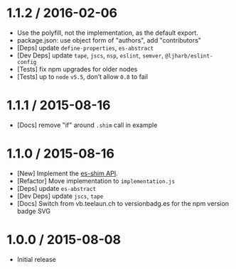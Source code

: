 1.1.2 / 2016-02-06
=================
  * Use the polyfill, not the implementation, as the default export.
  * package.json: use object form of "authors", add "contributors"
  * [Deps] update `define-properties`, `es-abstract`
  * [Dev Deps] update `tape`, `jscs`, `nsp`, `eslint`, `semver`, `@ljharb/eslint-config`
  * [Tests] fix npm upgrades for older nodes
  * [Tests] up to `node` `v5.5`, don’t allow `0.8` to fail

1.1.1 / 2015-08-16
=================
  * [Docs] remove "if" around `.shim` call in example

1.1.0 / 2015-08-16
=================
  * [New] Implement the [es-shim API](es-shims/api).
  * [Refactor] Move implementation to `implementation.js`
  * [Deps] update `es-abstract`
  * [Dev Deps] update `jscs`, `tape`
  * [Docs] Switch from vb.teelaun.ch to versionbadg.es for the npm version badge SVG

1.0.0 / 2015-08-08
=================
  * Initial release
